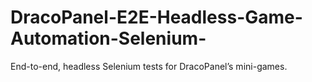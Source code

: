 # DracoPanel-E2E-Headless-Game-Automation-Selenium-
End-to-end, headless Selenium tests for DracoPanel’s mini-games.
